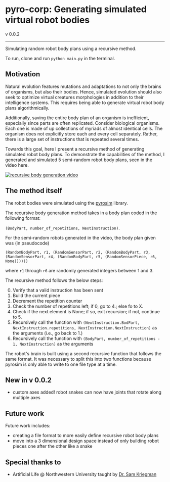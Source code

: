 # pyro-corp: Generating simulated virtual robot bodies

v 0.0.2

---

Simulating random robot body plans using a recursive method.

To run, clone and run `python main.py` in the terminal.

## Motivation

Natural evolution features mutations and adaptations to not only the brains of organisms, but also their bodies.
Hence, simulated evolution should also seek to optimize virtual creatures morphologies in addition to their intelligence systems.
This requires being able to generate virtual robot body plans algorithmically.

Additionally, saving the entire body plan of an organism is inefficient, especially since parts are often replicated.
Consider biological organisms.
Each one is made of up collections of myriads of almost identical cells.
The organism does not explicitly store each and every cell separately.
Rather, there is a large set of instructions that is repeated several times.

Towards this goal, here I present a recursive method of generating simulated robot body plans.
To demonstrate the capabilities of the method, I generated and simulated 5 semi-random robot body plans, seen in the video here.

[![recursive body generation video](https://img.youtube.com/vi/lkgSwKMEpzM/0.jpg)](https://www.youtube.com/watch?v=lkgSwKMEpzM)

## The method itself

The robot bodies were simulated using the [pyrosim](https://github.com/jbongard/pyrosim) library.

The recursive body generation method takes in a body plan coded in the following format:

`(BodyPart, number_of_repetitions, NextInstruction)`.

For the semi-random robots generated in the video, the body plan given was (in pseudocode)

`(RandomBodyPart, r1, (RandomSensorPart, r2, (RandomBodyPart, r3, (RandomSensorPart, r4, (RandomBodyPart, r5, (RandomSensorPiece, r6, None))))))`

where `r1` through `r6` are randomly generated integers between 1 and 3.

The recursive method follows the below steps:

0. Verify that a valid instruction has been sent
1. Build the current piece
2. Decrement the repetition counter
3. Check the number of repetitions left; if 0, go to 4.; else fo to X.
4. Check if the next element is None; if so, exit recursion; if not, continue to 5.
5. Recursively call the function with `(NextInstruction.BodPart, NextInstruction.repetitions, NextInstruction.NextInstruction)` as the arguments (i.e., go back to 1.)
6. Recursively call the function with `(BodyPart, number_of_repetitions - 1, NextInstruction)` as the arguments

The robot's brain is built using a second recursive function that follows the same format.
It was necessary to split this into two functions because pyrosim is only able to write to one file type at a time.

## New in v 0.0.2

* custom axes added! robot snakes can now have joints that rotate along multiple axes

## Future work

Future work includes:

* creating a file format to more easily define recursive robot body plans
* move into a 3 dimensional design space instead of only building robot pieces one after the other like a snake

## Special thanks to

* Artificial Life @ Northwestern University taught by [Dr. Sam Kriegman](https://www.mccormick.northwestern.edu/research-faculty/directory/profiles/kriegman-sam.html)
